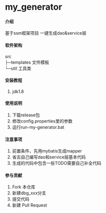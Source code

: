 # my_generator

#### 介绍
基于ssm框架项目
一键生成dao&service层

#### 软件架构
src  
 ├─templates	文件模板  
 └─util			工具类  


#### 安装教程

1.  jdk1.8

#### 使用说明

1.  下载release包
2.  修改config.properties里的参数
3.  运行run-my-generator.bat

#### 注意事项
1.	前置条件，先用mybatis生成mapper
2.	省去自己编写dao和service层基本代码
3.  生成的代码中包含一些TODO需要自己补全代码

#### 参与贡献

1.  Fork 本仓库
2.  新建dbg_xxx分支
3.  提交代码
4.  新建 Pull Request